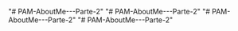 "# PAM-AboutMe---Parte-2" 
"# PAM-AboutMe---Parte-2" 
"# PAM-AboutMe---Parte-2" 
"# PAM-AboutMe---Parte-2" 
